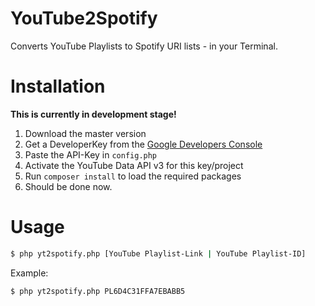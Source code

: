 # YouTube2Spotify
Converts YouTube Playlists to Spotify URI lists - in your Terminal.

# Installation

**This is currently in development stage!**

1. Download the master version
2. Get a DeveloperKey from the [Google Developers Console](https://console.developers.google.com)
3. Paste the API-Key in `config.php`
4. Activate the YouTube Data API v3 for this key/project
5. Run `composer install` to load the required packages
6. Should be done now.

# Usage

```sh
$ php yt2spotify.php [YouTube Playlist-Link | YouTube Playlist-ID]
```

Example:
```sh
$ php yt2spotify.php PL6D4C31FFA7EBABB5
```


